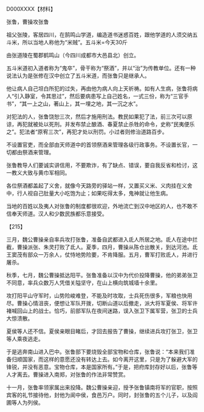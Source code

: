 D000XXXX【材料】

张鲁，曹操攻张鲁



祖父张陵，客居四川，在鹄鸣山学道，编造道书迷惑百姓，跟他学道的人须交纳五斗米，所以当地人称他为“米贼”。五斗米=今天30斤

由张道陵在蜀郡鹤鸣山（今四川成都市大邑县北）创立。

五斗米道初入道者称为“鬼卒”，骨干称为“祭酒”，并以“治”为传教单位。还有一种说法认为是张修在汉中创立了五斗米道，而张鲁只是继承人。



他让病人自己坦白所犯的过失，再由他为病人向上天祈祷。如有人生病，张鲁将病人“引入静室，令其思过”，然后要病患写上自己姓名，一式三份，称为“三官手书”，“其一上之山，著山上，其一埋之地，其一沉之水”。

对犯法的人，张鲁饶恕三次，然后才施用刑法。教民如果犯了法，前三次可以原谅，再犯就被处以死刑。并发布禁止酿酒、春夏禁止杀牲的命令，史称“民夷便乐之”。犯法者“原宥三次”，再犯才处以刑罚。小过者则修治道路百步。

不设置官吏，而全部由天师道中的首领祭酒来管理各级行政事务。不设置长官，一切都由祭酒来管理。

张鲁教导人们要诚实讲信用，不要欺诈，有了缺点、错误，要自我反省和检讨，这一教义大致与黄巾军相同。

各位祭酒都盖起了义舍，就像今天路旁的驿站一样，又置买义米、义肉挂在义舍中，行人视自己肚量大小吃饱为止；如果吃得太多，鬼神就让他生病。



当地的百姓以及夷人对张鲁的制度都很欢迎，外地流亡到汉中地区的人，也不敢不信奉天师道。汉人和少数民族都乐意接受。



【215】

三月，魏公曹操亲自率兵攻打张鲁，准备自武都进入氐人所居之地。氐人在途中拦截，曹操派张、朱灵打败了氐人。夏季，四月，曹操从陈仓出散关，到达河池。氐王窦茂有部众一万余人，仗恃地势险要，不肯降服。五月，曹军打败氐人，并进行屠杀。

秋季，七月，魏公曹操抵达阳平。张鲁准备以汉中为代价投降曹操，他的弟弟张卫不同意，率兵众数万人凭借关隘坚守，在山上横向筑城墙十余里。

攻打阳平山守军时，山势险峻难登，不能及时攻取，士兵死伤很多，军粮也快用尽。曹操心情沮丧，便想让军队开拨，切断山道以后撤走，派大将军夏侯、将军许褚喊回山上的战士。恰巧，前部军队在夜间迷路，误入张卫下属军营，张卫的士兵大惊溃散。

夏侯等人还不信。夏侯亲眼目睹后，才回去报告了曹操，继续进兵攻打张卫，张卫等人乘夜逃走。

于是逃奔南山进入巴中。张鲁部下要烧毁全部宝物和仓库，张鲁说：“本来我们准备归顺国家，而这样的意愿还没有转达上去。如今离开这里，只是为了躲避大军的锋锐，并没有恶意。宝物仓库，本是国家所有。”于是，把府库封存好以后，张鲁等人才离去。曹操进入南郑，对张鲁的作法非常赞赏。

十一月，张鲁率领家属出来投降。魏公曹操亲迎，授予张鲁镇南将军的官职，按照宾客的礼节接待他，封他为阆中侯，食邑万户。同时，封张鲁的五个儿子，以及阎圃等人为列侯。







